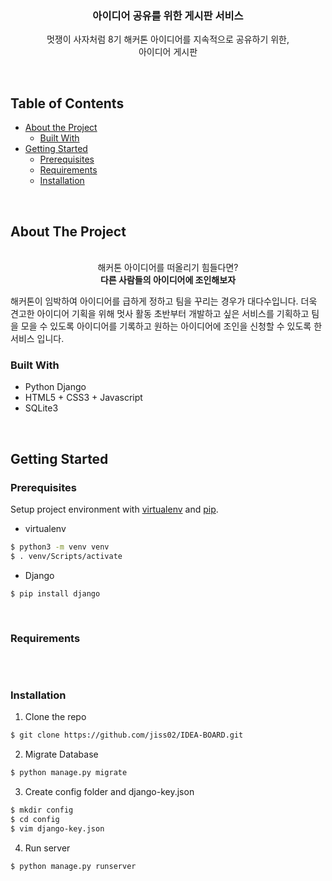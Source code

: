 
<p align="center">
  <h3 align="center">아이디어 공유를 위한 게시판 서비스</h3>
  <p align="center">
    멋쟁이 사자처럼 8기 해커톤 아이디어를 지속적으로 공유하기 위한, <br/>
    아이디어 게시판<br />
   </p>

&nbsp;
<!-- TABLE OF CONTENTS -->
## Table of Contents

* [About the Project](#about-the-project)
  * [Built With](#built-with)
* [Getting Started](#getting-started)
  * [Prerequisites](#prerequisites)
  * [Requirements](#requirements)
  * [Installation](#installation)

&nbsp;
<!-- ABOUT THE PROJECT -->

## About The Project

<div align="center">
<br/>
해커톤 아이디어를 떠올리기 힘들다면? <br/>
    <b>다른 사람들의 아이디어에 조인해보자</b>
</div>


해커톤이 임박하여 아이디어를 급하게 정하고 팀을 꾸리는 경우가 대다수입니다. 더욱 견고한 아이디어 기획을 위해 멋사 활동 초반부터 개발하고 싶은 서비스를 기획하고 팀을 모을 수 있도록 아이디어를 기록하고 원하는 아이디어에 조인을 신청할 수 있도록 한 서비스 입니다.


### Built With

* Python Django
* HTML5 + CSS3 + Javascript
* SQLite3

&nbsp;
<!-- GETTING STARTED -->
## Getting Started

### Prerequisites

Setup project environment with [virtualenv](https://virtualenv.pypa.io) and [pip](https://pip.pypa.io).

* virtualenv
```bash
$ python3 -m venv venv
$ . venv/Scripts/activate
```

* Django
```bash
$ pip install django
```

&nbsp;
### Requirements
```

```
&nbsp;
### Installation

1. Clone the repo
```sh
$ git clone https://github.com/jiss02/IDEA-BOARD.git
```
2. Migrate Database
```sh
$ python manage.py migrate
```
3. Create config folder and django-key.json

```sh
$ mkdir config
$ cd config
$ vim django-key.json
```

4. Run server

```
$ python manage.py runserver
```

